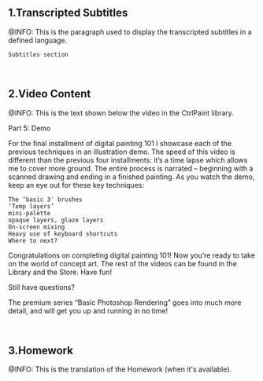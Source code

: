 ﻿<h2>1.Transcripted Subtitles</h2>
﻿@INFO: This is the paragraph used to display the transcripted subtitles in a defined language.

```
Subtitles section
```

﻿<br/><h2>2.Video Content</h2>
﻿@INFO: This is the text shown below the video in the CtrlPaint library.

Part 5: Demo

For the final installment of digital painting 101 I showcase each of the previous techniques in an illustration demo. The speed of this video is different than the previous four installments: it’s a time lapse which allows me to cover more ground. The entire process is narrated – beginning with a scanned drawing and ending in a finished painting.
As you watch the demo, keep an eye out for these key techniques:

    The ‘basic 3′ brushes
    ‘Temp layers’
    mini-palette
    opaque layers, glaze layers
    On-screen mixing
    Heavy use of keyboard shortcuts
    Where to next?

Congratulations on completing digital painting 101!  Now you’re ready to take on the world of concept art. The rest of the videos can be found in the Library and the Store.  Have fun!

Still have questions?

The premium series “Basic Photoshop Rendering” goes into much more detail, and will get you up and running in no time!

﻿<br/><h2>3.Homework</h2>
﻿@INFO: This is the translation of the Homework (when it's available).
